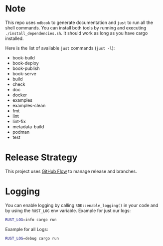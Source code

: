 # Note
This repo uses `mdbook` to generate documentation and `just` to run all the shell commands.
You can install both tools by running and executing `./install_dependencies.sh`. It should work as long as you have cargo installed.

Here is the list of available `just` commands (`just -l`):
- book-build
- book-deploy
- book-publish
- book-serve
- build
- check
- doc
- docker
- examples
- examples-clean
- fmt
- lint
- lint-fix
- metadata-build
- podman
- test

# Release Strategy
This project uses [GitHub Flow](https://www.alexhyett.com/git-flow-github-flow/) to manage release and branches.

# Logging
You can enable logging by calling `SDK::enable_logging()` in your code and by using the `RUST_LOG` env variable. 
Example for just our logs:
```bash
RUST_LOG=info cargo run
```

Example for all Logs:
```bash
RUST_LOG=debug cargo run
```
